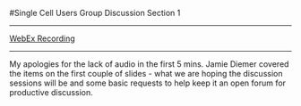 #Single Cell Users Group Discussion Section 1
***
<a href="https://nih.webex.com/nih/lsr.php?RCID=8e8e2a97468c97020caba78718c4e3f0">WebEx Recording<a/>
***

My apologies for the lack of audio in the first 5 mins. Jamie Diemer covered the items on the first couple of slides - what we are hoping the discussion sessions will be and some basic requests to help keep it an open forum for productive discussion.
